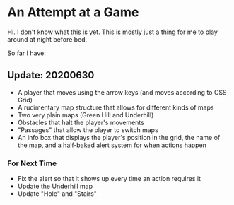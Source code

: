 # An Attempt at a Game
Hi. I don't know what this is yet. This is mostly just a thing for me to play around at night before bed.

So far I have:

## Update: 20200630
* A player that moves using the arrow keys (and moves according to CSS Grid)
* A rudimentary map structure that allows for different kinds of maps
* Two very plain maps (Green Hill and Underhill)
* Obstacles that halt the player's movements
* "Passages" that allow the player to switch maps
* An info box that displays the player's position in the grid, the name of the map, and a half-baked alert system for when actions happen

### For Next Time
* Fix the alert so that it shows up every time an action requires it
* Update the Underhill map
* Update "Hole" and "Stairs"
